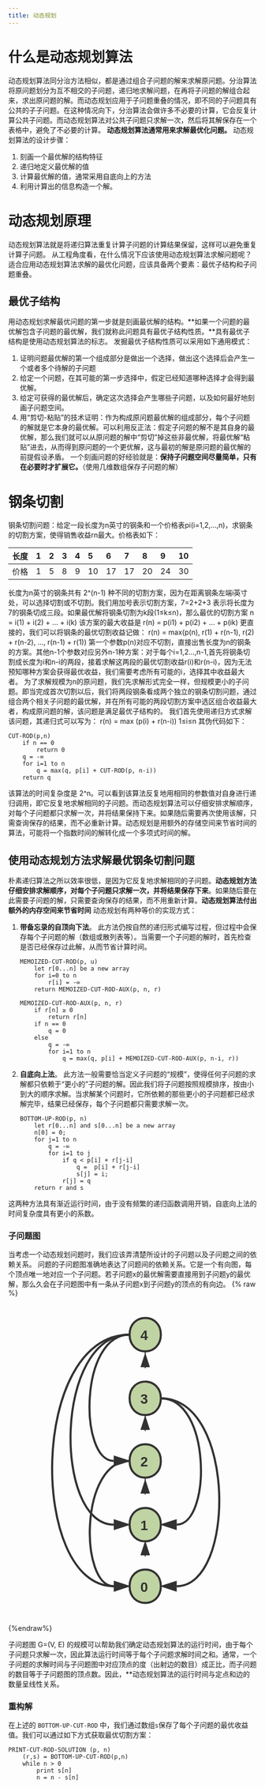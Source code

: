 ```yaml
---
title: 动态规划
---
```


# 什么是动态规划算法
动态规划算法同分治方法相似，都是通过组合子问题的解来求解原问题。分治算法将原问题划分为互不相交的子问题，递归地求解问题，在再将子问题的解组合起来，求出原问题的解。而动态规划应用于子问题重叠的情况，即不同的子问题具有公共的子子问题。在这种情况向下，分治算法会做许多不必要的计算，它会反复计算公共子问题。而动态规划算法对公共子问题只求解一次，然后将其解保存在一个表格中，避免了不必要的计算。
**动态规划算法通常用来求解最优化问题。**
动态规划算法的设计步骤：
1. 刻画一个最优解的结构特征
2. 递归地定义最优解的值
3. 计算最优解的值，通常采用自底向上的方法
4. 利用计算出的信息构造一个解。

# 动态规划原理
动态规划算法就是将递归算法重复计算子问题的计算结果保留，这样可以避免重复计算子问题。
从工程角度看，在什么情况下应该使用动态规划算法求解问题呢？
适合应用动态规划算法求解的最优化问题，应该具备两个要素：最优子结构和子问题重叠。
## 最优子结构
用动态规划求解最优问题的第一步就是刻画最优解的结构。**如果一个问题的最优解包含子问题的最优解，我们就称此问题具有最优子结构性质。**具有最优子结构是使用动态规划算法的标志。
发掘最优子结构性质可以采用如下通用模式：
1. 证明问题最优解的第一个组成部分是做出一个选择，做出这个选择后会产生一个或者多个待解的子问题
2. 给定一个问题，在其可能的第一步选择中，假定已经知道哪种选择才会得到最优解。
3. 给定可获得的最优解后，确定这次选择会产生哪些子问题，以及如何最好地刻画子问题空间。
4. 用“剪切-粘贴”的技术证明：作为构成原问题最优解的组成部分，每个子问题的解就是它本身的最优解。可以利用反正法：假定子问题的解不是其自身的最优解，那么我们就可以从原问题的解中“剪切”掉这些非最优解，将最优解“粘贴”进去，从而得到原问题的一个更优解，这与最初的解是原问题的最优解的前提假设矛盾。
一个刻画问题的好经验就是：**保持子问题空间尽量简单，只有在必要时才扩展它。**（使用几维数组保存子问题的解）

# 钢条切割
钢条切割问题：给定一段长度为n英寸的钢条和一个价格表pi(i=1,2,...,n)，求钢条的切割方案，使得销售收益rn最大。价格表如下：

长度 | 1 | 2| 3| 4| 5| 6| 7| 8| 9| 10
:---|:--|:-|:--|:--|:--|:--|:--|:-|:-|:-
价格| 1  | 5|8|9|10|17|17|20|24|30

长度为n英寸的钢条共有 2^(n-1) 种不同的切割方案，因为在距离钢条左端i英寸处，可以选择切割或不切割。我们用加号表示切割方案，7=2+2+3 表示将长度为7的钢条切成三段。如果最优解将钢条切割为k段(1≤k≤n)，那么最优的切割方案
    n = i(1) + i(2) + ... + i(k)
该方案的最大收益是
    r(n) = p(i1) + p(i2) + ... + p(ik)
更直接的，我们可以将钢条的最优切割收益记做：
    r(n) = max(p(n), r(1) + r(n-1), r(2) + r(n-2), ..., r(n-1) + r(1))
第一个参数p(n)对应不切割，直接出售长度为n的钢条的方案。其他n-1个参数对应另外n-1种方案：对于每个i=1,2...,n-1,首先将钢条切割成长度为i和n-i的两段，接着求解这两段的最优切割收益r(i)和r(n-i)，因为无法预知哪种方案会获得最优收益，我们需要考虑所有可能的i，选择其中收益最大者。
为了求解规模为n的原问题，我们先求解形式完全一样，但规模更小的子问题。即当完成首次切割以后，我们将两段钢条看成两个独立的钢条切割问题，通过组合两个相关子问题的最优解，并在所有可能的两段切割方案中选区组合收益最大者，构成原问题的解，该问题是满足最优子结构的。
我们首先使用递归方式求解该问题，其递归式可以写为： r(n) = max (p(i) + r(n-i)) 1≤i≤n
其伪代码如下：
```
CUT-ROD(p,n)
    if n == 0
        return 0
    q = -∞
    for i=1 to n
        q = max(q, p[i] + CUT-ROD(p, n-i))
    return q
```
该算法的时间复杂度是 2^n。可以看到该算法反复地用相同的参数值对自身进行递归调用，即它反复地求解相同的子问题。而动态规划算法可以仔细安排求解顺序，对每个子问题都只求解一次，并将结果保持下来。如果随后需要再次使用该解，只需查询保存的结果，而不必重新计算。动态规划是用额外的存储空间来节省时间的算法，可能将一个指数时间的解转化成一个多项式时间的解。

## 使用动态规划方法求解最优钢条切割问题
朴素递归算法之所以效率很低，是因为它反复地求解相同的子问题。**动态规划方法仔细安排求解顺序，对每个子问题只求解一次，并将结果保存下来**。如果随后要在此需要子问题的解，只需要查询保存的结果，而不用重新计算。**动态规划算法付出额外的内存空间来节省时间**
动态规划有两种等价的实现方式：
1. **带备忘录的自顶向下法**。 此方法仍按自然的递归形式编写过程，但过程中会保存每个子问题的解（数组或散列表等）。当需要一个子问题的解时，首先检查是否已经保存过此解，从而节省计算时间。
    
    ```
    MEMOIZED-CUT-ROD(p, u) 
        let r[0...n] be a new array
        for i=0 to n
            r[i] = -∞
        return MEMOIZED-CUT-ROD-AUX(p, n, r)

    MEMOIZED-CUT-ROD-AUX(p, n, r)
        if r[n] ≥ 0
            return r[n]
        if n == 0
            q = 0
        else 
            q = -∞
            for i=1 to n
                q = max(q, p[i] + MEMOIZED-CUT-ROD-AUX(p, n-i, r))
    ```
2. **自底向上法**。 此方法一般需要恰当定义子问题的“规模”，使得任何子问题的求解都只依赖于“更小的”子问题的解。因此我们将子问题按照规模排序，按由小到大的顺序求解。当求解某个问题时，它所依赖的那些更小的子问题都已经求解完毕，结果已经保存，每个子问题都只需要求解一次。
    ```
    BOTTOM-UP-ROD(p, n)
        let r[0...n] and s[0...n] be a new array
        n[0] = 0;
        for j=1 to n
            q = -∞
            for i=1 to j
                if q < p[i] + r[j-i]
                    q =  p[i] + r[j-i]
                    s[j] = i;
                r[j] = q
        return r and s
    ```

这两种方法具有渐近运行时间，由于没有频繁的递归函数调用开销，自底向上法的时间复杂度具有更小的系数。

### 子问题图
当考虑一个动态规划问题时，我们应该弄清楚所设计的子问题以及子问题之间的依赖关系。
问题的子问题图准确地表达了问题间的依赖关系。它是一个有向图，每个顶点唯一地对应一个子问题。若子问题x的最优解需要直接用到子问题y的最优解，那么久会在子问题图中有一条从子问题x到子问题y的顶点的有向边。
{% raw %}
<svg xmlns="http://www.w3.org/2000/svg" xmlns:xlink="http://www.w3.org/1999/xlink" id="processonSvg1000" viewBox="224.6 102.0 238.4 313.0" width="100%" height="100%"><defs id="ProcessOnDefs1001"><marker id="ProcessOnMarker1023" markerUnits="userSpaceOnUse" orient="auto" markerWidth="14.118033988749895" markerHeight="9.174454630060925" viewBox="-0.5 -0.6881909602355868 14.118033988749895 9.174454630060925" refX="-0.5" refY="3.8990363547948754"><path id="ProcessOnPath1024" d="M12.0 3.8990363547948754L0.0 7.798072709589751V0.0Z" stroke="#323232" stroke-width="1.0" fill="#323232" transform="matrix(1.0,0.0,0.0,1.0,0.0,0.0)"/></marker><marker id="ProcessOnMarker1027" markerUnits="userSpaceOnUse" orient="auto" markerWidth="14.118033988749895" markerHeight="9.174454630060925" viewBox="-0.5 -0.6881909602355868 14.118033988749895 9.174454630060925" refX="-0.5" refY="3.8990363547948754"><path id="ProcessOnPath1028" d="M12.0 3.8990363547948754L0.0 7.798072709589751V0.0Z" stroke="#323232" stroke-width="1.0" fill="#323232" transform="matrix(1.0,0.0,0.0,1.0,0.0,0.0)"/></marker><marker id="ProcessOnMarker1031" markerUnits="userSpaceOnUse" orient="auto" markerWidth="14.118033988749895" markerHeight="9.174454630060925" viewBox="-0.5 -0.6881909602355868 14.118033988749895 9.174454630060925" refX="-0.5" refY="3.8990363547948754"><path id="ProcessOnPath1032" d="M12.0 3.8990363547948754L0.0 7.798072709589751V0.0Z" stroke="#323232" stroke-width="1.0" fill="#323232" transform="matrix(1.0,0.0,0.0,1.0,0.0,0.0)"/></marker><marker id="ProcessOnMarker1035" markerUnits="userSpaceOnUse" orient="auto" markerWidth="16.23606797749979" markerHeight="10.550836550532098" viewBox="-1.0 -1.3763819204711736 16.23606797749979 10.550836550532098" refX="-1.0" refY="3.8990363547948754"><path id="ProcessOnPath1036" d="M12.0 3.8990363547948754L0.0 7.798072709589751V0.0Z" stroke="#323232" stroke-width="2.0" fill="#323232" transform="matrix(1.0,0.0,0.0,1.0,0.0,0.0)"/></marker><marker id="ProcessOnMarker1039" markerUnits="userSpaceOnUse" orient="auto" markerWidth="16.23606797749979" markerHeight="10.550836550532098" viewBox="-1.0 -1.3763819204711736 16.23606797749979 10.550836550532098" refX="-1.0" refY="3.8990363547948754"><path id="ProcessOnPath1040" d="M12.0 3.8990363547948754L0.0 7.798072709589751V0.0Z" stroke="#323232" stroke-width="2.0" fill="#323232" transform="matrix(1.0,0.0,0.0,1.0,0.0,0.0)"/></marker><marker id="ProcessOnMarker1047" markerUnits="userSpaceOnUse" orient="auto" markerWidth="16.23606797749979" markerHeight="10.550836550532098" viewBox="-1.0 -1.3763819204711736 16.23606797749979 10.550836550532098" refX="-1.0" refY="3.8990363547948754"><path id="ProcessOnPath1048" d="M12.0 3.8990363547948754L0.0 7.798072709589751V0.0Z" stroke="#323232" stroke-width="2.0" fill="#323232" transform="matrix(1.0,0.0,0.0,1.0,0.0,0.0)"/></marker><marker id="ProcessOnMarker1051" markerUnits="userSpaceOnUse" orient="auto" markerWidth="14.118033988749895" markerHeight="9.174454630060925" viewBox="-0.5 -0.6881909602355868 14.118033988749895 9.174454630060925" refX="-0.5" refY="3.8990363547948754"><path id="ProcessOnPath1052" d="M12.0 3.8990363547948754L0.0 7.798072709589751V0.0Z" stroke="#323232" stroke-width="1.0" fill="#323232" transform="matrix(1.0,0.0,0.0,1.0,0.0,0.0)"/></marker><marker id="ProcessOnMarker1055" markerUnits="userSpaceOnUse" orient="auto" markerWidth="16.23606797749979" markerHeight="10.550836550532098" viewBox="-1.0 -1.3763819204711736 16.23606797749979 10.550836550532098" refX="-1.0" refY="3.8990363547948754"><path id="ProcessOnPath1056" d="M12.0 3.8990363547948754L0.0 7.798072709589751V0.0Z" stroke="#323232" stroke-width="2.0" fill="#323232" transform="matrix(1.0,0.0,0.0,1.0,0.0,0.0)"/></marker><marker id="ProcessOnMarker1059" markerUnits="userSpaceOnUse" orient="auto" markerWidth="16.23606797749979" markerHeight="10.550836550532098" viewBox="-1.0 -1.3763819204711736 16.23606797749979 10.550836550532098" refX="-1.0" refY="3.8990363547948754"><path id="ProcessOnPath1060" d="M12.0 3.8990363547948754L0.0 7.798072709589751V0.0Z" stroke="#323232" stroke-width="2.0" fill="#323232" transform="matrix(1.0,0.0,0.0,1.0,0.0,0.0)"/></marker><marker id="ProcessOnMarker1063" markerUnits="userSpaceOnUse" orient="auto" markerWidth="16.23606797749979" markerHeight="10.550836550532098" viewBox="-1.0 -1.3763819204711736 16.23606797749979 10.550836550532098" refX="-1.0" refY="3.8990363547948754"><path id="ProcessOnPath1064" d="M12.0 3.8990363547948754L0.0 7.798072709589751V0.0Z" stroke="#323232" stroke-width="2.0" fill="#323232" transform="matrix(1.0,0.0,0.0,1.0,0.0,0.0)"/></marker></defs><g id="ProcessOnG1002"><path id="ProcessOnPath1003" d="M224.6 102.0H463.0V415.0H224.6V102.0Z" fill="none"/><g id="ProcessOnG1004"><g id="ProcessOnG1005" transform="matrix(1.0,0.0,0.0,1.0,341.0,183.0)" opacity="1.0"><path id="ProcessOnPath1006" d="M0.0 16.0C0.0 -5.333333333333333 30.0 -5.333333333333333 30.0 16.0C30.0 37.333333333333336 0.0 37.333333333333336 0.0 16.0Z" stroke="#323232" stroke-width="2.0" stroke-dasharray="none" fill="#c0d4a3"/><g id="ProcessOnG1007" transform="matrix(1.0,0.0,0.0,1.0,10.0,7.875)"><text id="ProcessOnText1008" fill="#323232" font-size="13" x="4.0" y="13.325" font-family="Arial" font-weight="bold" font-style="normal" text-decoration="none" family="Arial" text-anchor="middle" size="13">3</text></g></g><g id="ProcessOnG1009" transform="matrix(1.0,0.0,0.0,1.0,341.0,243.0)" opacity="1.0"><path id="ProcessOnPath1010" d="M0.0 16.0C0.0 -5.333333333333333 30.0 -5.333333333333333 30.0 16.0C30.0 37.333333333333336 0.0 37.333333333333336 0.0 16.0Z" stroke="#323232" stroke-width="2.0" stroke-dasharray="none" fill="#c0d4a3"/><g id="ProcessOnG1011" transform="matrix(1.0,0.0,0.0,1.0,10.0,7.875)"><text id="ProcessOnText1012" fill="#323232" font-size="13" x="4.0" y="13.325" font-family="Arial" font-weight="bold" font-style="normal" text-decoration="none" family="Arial" text-anchor="middle" size="13">2</text></g></g><g id="ProcessOnG1013" transform="matrix(1.0,0.0,0.0,1.0,341.0,304.0)" opacity="1.0"><path id="ProcessOnPath1014" d="M0.0 16.0C0.0 -5.333333333333333 30.0 -5.333333333333333 30.0 16.0C30.0 37.333333333333336 0.0 37.333333333333336 0.0 16.0Z" stroke="#323232" stroke-width="2.0" stroke-dasharray="none" fill="#c0d4a3"/><g id="ProcessOnG1015" transform="matrix(1.0,0.0,0.0,1.0,10.0,7.875)"><text id="ProcessOnText1016" fill="#323232" font-size="13" x="4.0" y="13.325" font-family="Arial" font-weight="bold" font-style="normal" text-decoration="none" family="Arial" text-anchor="middle" size="13">1</text></g></g><g id="ProcessOnG1017" transform="matrix(1.0,0.0,0.0,1.0,341.0,122.0)" opacity="1.0"><path id="ProcessOnPath1018" d="M0.0 16.0C0.0 -5.333333333333333 30.0 -5.333333333333333 30.0 16.0C30.0 37.333333333333336 0.0 37.333333333333336 0.0 16.0Z" stroke="#323232" stroke-width="2.0" stroke-dasharray="none" fill="#c0d4a3"/><g id="ProcessOnG1019" transform="matrix(1.0,0.0,0.0,1.0,10.0,7.875)"><text id="ProcessOnText1020" fill="#323232" font-size="13" x="4.0" y="13.325" font-family="Arial" font-weight="bold" font-style="normal" text-decoration="none" family="Arial" text-anchor="middle" size="13">4</text></g></g><g id="ProcessOnG1021"><path id="ProcessOnPath1022" d="M356.0 154.0C356.0 165.6 356.0 171.4 356.0 169.3819660112501" stroke="#323232" stroke-width="1.0" stroke-dasharray="none" fill="none" marker-end="url(#ProcessOnMarker1023)"/></g><g id="ProcessOnG1025"><path id="ProcessOnPath1026" d="M356.0 215.0C356.0 226.2 356.0 231.8 356.0 229.3819660112501" stroke="#323232" stroke-width="1.0" stroke-dasharray="none" fill="none" marker-end="url(#ProcessOnMarker1027)"/></g><g id="ProcessOnG1029"><path id="ProcessOnPath1030" d="M356.0 275.0C356.0 286.6 356.0 292.4 356.0 290.3819660112501" stroke="#323232" stroke-width="1.0" stroke-dasharray="none" fill="none" marker-end="url(#ProcessOnMarker1031)"/></g><g id="ProcessOnG1033"><path id="ProcessOnPath1034" d="M341.0 138.0C292.6 138.0 292.6 259.0 325.7639320225002 259.0" stroke="#323232" stroke-width="2.0" stroke-dasharray="none" fill="none" marker-end="url(#ProcessOnMarker1035)"/></g><g id="ProcessOnG1037"><path id="ProcessOnPath1038" d="M341.0 138.0C268.2 138.0 268.2 320.0 325.7639320225002 320.0" stroke="#323232" stroke-width="2.0" stroke-dasharray="none" fill="none" marker-end="url(#ProcessOnMarker1039)"/></g><g id="ProcessOnG1041" transform="matrix(1.0,0.0,0.0,1.0,341.0,363.0)" opacity="1.0"><path id="ProcessOnPath1042" d="M0.0 16.0C0.0 -5.333333333333333 30.0 -5.333333333333333 30.0 16.0C30.0 37.333333333333336 0.0 37.333333333333336 0.0 16.0Z" stroke="#323232" stroke-width="2.0" stroke-dasharray="none" fill="#c0d4a3"/><g id="ProcessOnG1043" transform="matrix(1.0,0.0,0.0,1.0,10.0,7.875)"><text id="ProcessOnText1044" fill="#323232" font-size="13" x="4.0" y="13.325" font-family="Arial" font-weight="bold" font-style="normal" text-decoration="none" family="Arial" text-anchor="middle" size="13">0</text></g></g><g id="ProcessOnG1045"><path id="ProcessOnPath1046" d="M341.0 138.0C244.6 138.0 244.6 379.0 325.7639320225002 379.0" stroke="#323232" stroke-width="2.0" stroke-dasharray="none" fill="none" marker-end="url(#ProcessOnMarker1047)"/></g><g id="ProcessOnG1049"><path id="ProcessOnPath1050" d="M356.0 336.0C356.0 346.8 356.0 352.2 356.0 349.3819660112501" stroke="#323232" stroke-width="1.0" stroke-dasharray="none" fill="none" marker-end="url(#ProcessOnMarker1051)"/></g><g id="ProcessOnG1053"><path id="ProcessOnPath1054" d="M371.0 199.0C419.4 199.0 419.4 320.0 386.2360679774998 320.0" stroke="#323232" stroke-width="2.0" stroke-dasharray="none" fill="none" marker-end="url(#ProcessOnMarker1055)"/></g><g id="ProcessOnG1057"><path id="ProcessOnPath1058" d="M371.0 199.0C443.0 199.0 443.0 379.0 386.2360679774998 379.0" stroke="#323232" stroke-width="2.0" stroke-dasharray="none" fill="none" marker-end="url(#ProcessOnMarker1059)"/></g><g id="ProcessOnG1061"><path id="ProcessOnPath1062" d="M341.0 259.0C293.0 259.0 293.0 379.0 325.7639320225002 379.0" stroke="#323232" stroke-width="2.0" stroke-dasharray="none" fill="none" marker-end="url(#ProcessOnMarker1063)"/></g></g></g></svg>
{%endraw%}

子问题图 G=(V, E) 的规模可以帮助我们确定动态规划算法的运行时间，由于每个子问题只求解一次，因此算法运行时间等于每个子问题求解时间之和。通常，一个子问题的求解时间与子问题图中对应顶点的度（出射边的数目）成正比，而子问题的数目等于子问题图的顶点数。因此，**动态规划算法的运行时间与定点和边的数量呈线性关系。

### 重构解
在上述的 `BOTTOM-UP-CUT-ROD` 中，我们通过数组`s`保存了每个子问题的最优收益值。我们可以通过如下方式获取最优切割方案：
```
PRINT-CUT-ROD-SOLUTION (p, n) 
    (r,s) = BOTTOM-UP-CUT-ROD(p,n)
    while n > 0
        print s[n]
        n = n - s[n]
```
